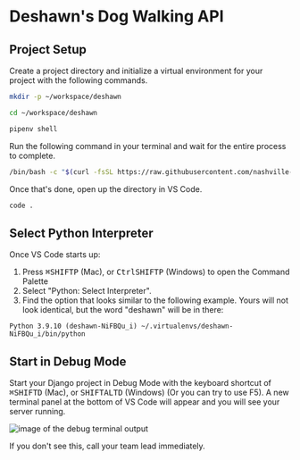 # Deshawn's Dog Walking API

## Project Setup

Create a project directory and initialize a virtual environment for your project with the following commands.

```sh
mkdir -p ~/workspace/deshawn
```
```sh
cd ~/workspace/deshawn
```
```sh
pipenv shell
```

Run the following command in your terminal and wait for the entire process to complete.

```sh
/bin/bash -c "$(curl -fsSL https://raw.githubusercontent.com/nashville-software-school/bangazon-llc/cohort-58/book-3-levelup/chapters/scripts/deshawn-setup.sh)"
```

Once that's done, open up the directory in VS Code.

```sh
code .
```

## Select Python Interpreter

Once VS Code starts up:

1. Press <kbd>⌘</kbd><kbd>SHIFT</kbd><kbd>P</kbd> (Mac), or <kbd>Ctrl</kbd><kbd>SHIFT</kbd><kbd>P</kbd> (Windows) to open the Command Palette
2. Select "Python: Select Interpreter".
3. Find the option that looks similar to the following example. Yours will not look identical, but the word "deshawn" will be in there:

`Python 3.9.10 (deshawn-NiFBQu_i) ~/.virtualenvs/deshawn-NiFBQu_i/bin/python`

## Start in Debug Mode

Start your Django project in Debug Mode with the keyboard shortcut of <kbd>⌘</kbd><kbd>SHIFT</kbd><kbd>D</kbd> (Mac), or <kbd>SHIFT</kbd><kbd>ALT</kbd><kbd>D</kbd> (Windows) (Or you can try to use F5). A new terminal panel at the bottom of VS Code will appear and you will see your server running.

![image of the debug terminal output](./images/debug-terminal.png)

If you don't see this, call your team lead immediately.
